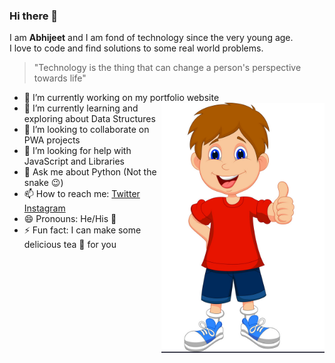 ### Hi there 👋
I am __Abhijeet__ and I am fond of technology since the very young age. <br>
I love to code and find solutions to some real world problems.

> "Technology is the thing that can change 
> a person's perspective towards life"


- 🔭 I’m currently working on my portfolio website                                                        <img src="/github.png" align="right" height =400 />
- 🌱 I’m currently learning and exploring about Data Structures
- 👯 I’m looking to collaborate on PWA projects
- 🤔 I’m looking for help with JavaScript and Libraries
- 💬 Ask me about Python (Not the snake :wink:)
- 📫 How to reach me: [Twitter](https://twitter.com/coderAbhii) [Instagram](https://instagram.com/they_call_me_abhii)
- 😄 Pronouns: He/His :boy:
- ⚡ Fun fact: I can make some delicious tea :tea: for you
